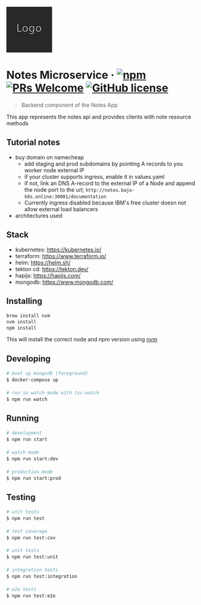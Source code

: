 ![Logo of the project](./repo/logo.sample.png)

# Notes Microservice &middot; [![npm](https://img.shields.io/npm/v/npm.svg)](https://www.npmjs.com/package/npm) [![PRs Welcome](https://img.shields.io/badge/PRs-welcome-brightgreen.svg)](http://makeapullrequest.com) [![GitHub license](https://img.shields.io/badge/license-MIT-blue.svg)](https://github.com/your/your-project/blob/master/LICENSE)
> Backend component of the Notes App

This app represents the notes api and provides clients with note resource methods

## Tutorial notes
- buy domain on namecheap
  - add staging and prod subdomains by pointing A records to you worker node external IP
  - if your cluster supports ingress, enable it in values.yaml
  - if not, link an DNS A-record to the external IP of a Node and append the node port to the url; `http://notes.bajo-k8s.online:30001/documentation`
  - Currently ingress disabled because IBM's free cluster doesn not allow external load balancers
- architectures used

## Stack
- kubernetes: https://kubernetes.io/
- terraform: https://www.terraform.io/
- helm: https://helm.sh/
- tekton cd: https://tekton.dev/
- hapijs: https://hapijs.com/
- mongodb: https://www.mongodb.com/

## Installing

```shell
brew install nvm
nvm install
npm install
```

This will install the correct node and npm version using [nvm](https://github.com/nvm-sh/nvm)

## Developing
```bash
# boot up mongodb (foreground)
$ docker-compose up

# run in watch mode with tsc-watch
$ npm run watch
```

## Running
```bash
# development
$ npm run start

# watch mode
$ npm run start:dev

# production mode
$ npm run start:prod
```

## Testing

```bash
# unit tests
$ npm run test

# test coverage
$ npm run test:cov

# unit tests
$ npm run test:unit

# integration tests
$ npm run test:integration

# e2e tests
$ npm run test:e2e
```

